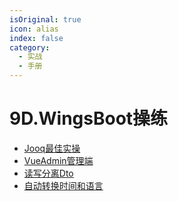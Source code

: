 ```yaml
---
isOriginal: true
icon: alias
index: false
category:
  - 实战
  - 手册
---
```


# 9D.WingsBoot操练

* [Jooq最佳实操](9d1.jooq-dsl-gen.md)
* [VueAdmin管理端](9d2.vue-admin.md)
* [读写分离Dto](9d3.dto-builder.md)
* [自动转换时间和语言](9d4.time-lang.md)

